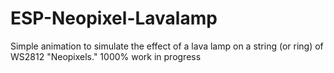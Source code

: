 # ESP-Neopixel-Lavalamp
Simple animation to simulate the effect of a lava lamp on a string (or ring) of WS2812 "Neopixels." 1000% work in progress

